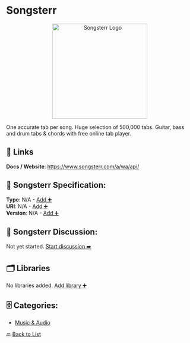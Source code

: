 # Songsterr
<p align="center">
    <img width="256" src="https://raw.githubusercontent.com/apis-list/apis-list/main/apis/songsterr/logo_256x256.png" alt="Songsterr Logo"/>
</p>
One accurate tab per song. Huge selection of 500,000 tabs. Guitar, bass and drum tabs & chords with free online tab player.

##  🔗 Links
**Docs / Website**: https://www.songsterr.com/a/wa/api/

## 🧬 Songsterr Specification:
**Type**: N/A - [Add ➕](https://github.com/apis-list/apis-list/edit/main/apis.yaml#L17899)  
**URI**: N/A - [Add ➕](https://github.com/apis-list/apis-list/edit/main/apis.yaml#L17899)  
**Version**: N/A - [Add ➕](https://github.com/apis-list/apis-list/edit/main/apis.yaml#L17899)

## 💬 Songsterr Discussion:
Not yet started. [Start discussion ➡️](https://github.com/apis-list/apis-list/discussions/new)

## 🗂️ Libraries

No libraries added. [Add library ➕](https://github.com/apis-list/apis-list/edit/main/apis.yaml#L17899)    


## 🗄️ Categories:
- [Music & Audio](https://github.com/apis-list/apis-list#music--audio-)

🔙  [Back to List](https://github.com/apis-list/apis-list)
